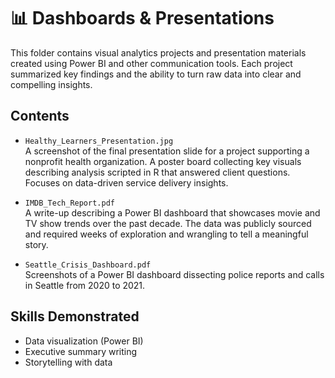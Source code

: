 # 📊 Dashboards & Presentations

This folder contains visual analytics projects and presentation materials created using Power BI and other communication tools. Each project summarized key findings and the ability to turn raw data into clear and compelling insights.

## Contents

- `Healthy_Learners_Presentation.jpg`  
  A screenshot of the final presentation slide for a project supporting a nonprofit health organization. A poster board collecting key visuals describing analysis scripted in R that answered client questions. Focuses on data-driven service delivery insights.

- `IMDB_Tech_Report.pdf`  
  A write-up describing a Power BI dashboard that showcases movie and TV show trends over the past decade. The data was publicly sourced and required weeks of exploration and wrangling to tell a meaningful story.
  
- `Seattle_Crisis_Dashboard.pdf`  
  Screenshots of a Power BI dashboard dissecting police reports and calls in Seattle from 2020 to 2021.

## Skills Demonstrated
- Data visualization (Power BI)
- Executive summary writing
- Storytelling with data
